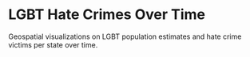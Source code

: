# LGBT Hate Crimes Over Time
Geospatial visualizations on LGBT population estimates and hate crime victims per state over time. 
